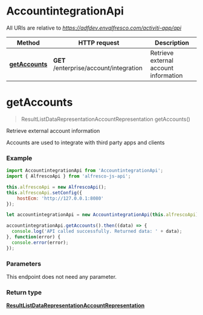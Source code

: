 # AccountintegrationApi

All URIs are relative to *https://adfdev.envalfresco.com/activiti-app/api*

Method | HTTP request | Description
------------- | ------------- | -------------
[**getAccounts**](AccountintegrationApi.md#getAccounts) | **GET** /enterprise/account/integration | Retrieve external account information


<a name="getAccounts"></a>
# **getAccounts**
> ResultListDataRepresentationAccountRepresentation getAccounts()

Retrieve external account information

Accounts are used to integrate with third party apps and clients

### Example
```javascript
import AccountintegrationApi from 'AccountintegrationApi';
import { AlfrescoApi } from 'alfresco-js-api';

this.alfrescoApi = new AlfrescoApi();
this.alfrescoApi.setConfig({
    hostEcm: 'http://127.0.0.1:8080'
});

let accountintegrationApi = new AccountintegrationApi(this.alfrescoApi);

accountintegrationApi.getAccounts().then((data) => {
  console.log('API called successfully. Returned data: ' + data);
}, function(error) {
  console.error(error);
});

```

### Parameters
This endpoint does not need any parameter.

### Return type

[**ResultListDataRepresentationAccountRepresentation**](ResultListDataRepresentationAccountRepresentation.md)

